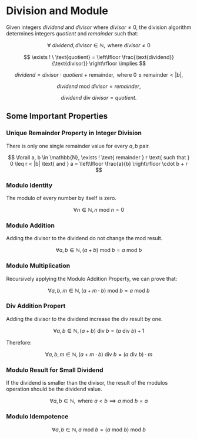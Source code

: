 # Division and Module

Given integers $dividend$ and $divisor$ where $divisor \neq 0$, the division algorithm determines integers $quotient$ and $remainder$ such that:

$$
\forall \text{ } dividend, divisor \in \mathbb{N}, \text{ where } divisor\neq 0 
$$

$$
\exists ! \
\text{quotient} = \left\lfloor \frac{\text{dividend}}{\text{divisor}} \right\rfloor \implies  
$$

$$
dividend = divisor \cdot quotient + \text{remainder}, \text { where } 0 \leq \text{remainder} < |b|, 
$$

$$
dividend \text{ mod } divisor = remainder, 
$$

$$
dividend \text{ div } divisor = quotient. 
$$


## Some Important Properties

### Unique Remainder Property in Integer Division

There is only one single remainder value for every $a, b$ pair.

$$
\forall a, b \in \mathbb{N}, \exists ! \text{ remainder } r \text{ such that } 0 \leq r < |b| \text{ and } a = \left\lfloor \frac{a}{b} \right\rfloor \cdot b + r 
$$


### Modulo Identity

The modulo of every number by itself is zero.

$$
\forall n \in \mathbb{N}, n \text{ mod } n = 0
$$

### Modulo Addition

Adding the divisor to the dividend do not change the mod result.

$$
\forall a,b \in \mathbb{N}, (a + b) \text{ mod } b = a \text{ mod } b
$$

### Modulo Multiplication

Recursively applying the Modulo Addition Property, we can prove that:

$$
\forall a,b,m \in \mathbb{N}, (a + m \cdot b) \text{ mod } b = a \text{ mod } b
$$

### Div Addition Propert

Adding the divisor to the dividend increase the div result by one.

$$
\forall a,b \in \mathbb{N}, (a + b) \text{ div } b = (a \text{ div } b ) + 1
$$


Therefore:

$$
\forall a,b,m \in \mathbb{N}, (a + m \cdot b) \text{ div } b = (a \text{ div } b ) \cdot m
$$


### Modulo Result for Small Dividend

If the dividend is smaller than the divisor, the result of the modulos operation should be the dividend value.

$$
\forall a,b \in \mathbb{N}, \text{ where } a < b \implies a \text{ mod } b = a
$$

### Modulo Idempotence

$$
\forall a,b \in \mathbb{N}, a \text{ mod } b = ( a \text{ mod } b ) \text{ mod } b
$$

